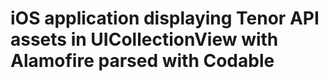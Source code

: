 # iOS application displaying Tenor API assets in UICollectionView with Alamofire parsed with Codable
